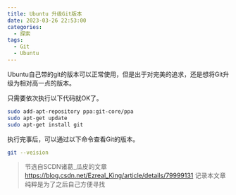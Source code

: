 ```yaml
---
title: Ubuntu 升级Git版本
date: 2023-03-26 22:53:00
categories: 
  - 探索
tags:
  - Git
  - Ubuntu
---
```


Ubuntu自己带的git的版本可以正常使用，但是出于对完美的追求，还是想将Git升级为相对高一点的版本。

只需要依次执行以下代码就OK了。

```bash
sudo add-apt-repository ppa:git-core/ppa
sudo apt-get update
sudo apt-get install git
```

执行完事后，可以通过以下命令查看Git的版本。

```bash
git --veision
```

<!-- more -->

>节选自SCDN诸葛_瓜皮的文章
>https://blog.csdn.net/Ezreal_King/article/details/79999131
>记录本文章纯粹是为了之后自己方便寻找